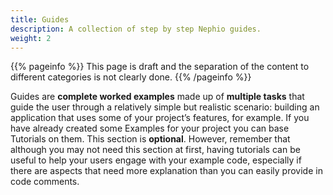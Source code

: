 ```yaml
---
title: Guides
description: A collection of step by step Nephio guides.
weight: 2
---
```


{{% pageinfo %}}
This page is draft and the separation of the content to different categories is not clearly done. 
{{% /pageinfo %}}

Guides are **complete worked examples** made up of **multiple tasks** that guide the user through a relatively simple
but realistic scenario: building an application that uses some of your project’s features, for example. If you have
already created some Examples for your project you can base Tutorials on them. This section is **optional**. However,
remember that although you may not need this section at first, having tutorials can be useful to help your users engage
with your example code, especially if there are aspects that need more explanation than you can easily provide in code
comments.
